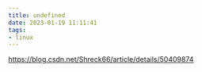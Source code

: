 ```yaml
---
title: undefined
date: 2023-01-19 11:11:41
tags:
- linux
---
```


https://blog.csdn.net/Shreck66/article/details/50409874